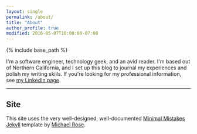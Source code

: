 ```yaml
---
layout: single
permalink: /about/
title: "About"
author_profile: true
modified: 2016-05-07T10:00:00-07:00
---
```


{% include base_path %}

I'm a software engineer, technology geek, and an avid reader. I'm based out of Northern California, and I set up this blog to journal my experiences and polish my writing skills. If you're looking for my professional information, see [my LinkedIn page](http://in.linkedin.com/in/KashyapTumkur).

---

## Site

This site uses the very well-designed, well-documented [Minimal Mistakes](http://github.com/mmistakes/minimal-mistakes/) [Jekyll](http://jekyllrb.com) template by [Michael Rose](http://mademistakes.com).
